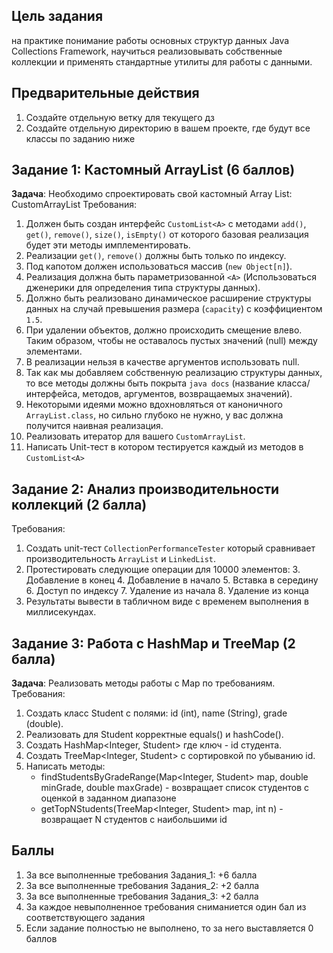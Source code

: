 ## Цель задания
на практике понимание работы основных структур данных Java Collections Framework, научиться реализовывать собственные коллекции и применять стандартные утилиты для работы с данными.

## Предварительные действия
1. Создайте отдельную ветку для текущего дз
2. Создайте отдельную директорию в вашем проекте, где будут все классы по заданию ниже

## Задание 1: Кастомный ArrayList (6 баллов)
**Задача**: Необходимо спроектировать свой кастомный Array List: CustomArrayList
Требования:
1. Должен быть создан интерфейс `CustomList<A>` с методами `add()`, `get()`, `remove()`, `size()`, `isEmpty()` от которого базовая реализация будет эти методы имплементировать.
2. Реализации `get()`, `remove()` должны быть только по индексу.
3. Под капотом должен использоваться массив (`new Object[n]`).
4. Реализация должна быть параметризованной `<A>` (Использоваться дженерики для определения типа структуры данных).
5. Должно быть реализовано динамическое расширение структуры данных на случай превышения размера (`capacity`) с коэффициентом `1.5`.
6. При удалении объектов, должно происходить смещение влево. Таким образом, чтобы не оставалось пустых значений (null) между элементами.
7. В реализации нельзя в качестве аргументов использовать null.
8. Так как мы добавляем собственную реализацию структуры данных, то все методы должны быть покрыта `java docs` (название класса/интерфейса, методов, аргументов, возвращаемых значений).
9. Некоторыми идеями можно вдохновляться от каноничного `ArrayList.class`, но сильно глубоко не нужно, у вас должна получится наивная реализация.
10. Реализовать итератор для вашего `CustomArrayList`.
11. Написать Unit-тест в котором тестируется каждый из методов в `CustomList<A>`

## Задание 2: Анализ производительности коллекций (2 балла)

Требования:
1. Создать unit-тест `CollectionPerformanceTester` который сравнивает производительность `ArrayList` и `LinkedList`.
2. Протестировать следующие операции для 10000 элементов:
   3. Добавление в конец 
   4. Добавление в начало 
   5. Вставка в середину 
   6. Доступ по индексу 
   7. Удаление из начала 
   8. Удаление из конца 
9. Результаты вывести в табличном виде с временем выполнения в миллисекундах.

## Задание 3: Работа с HashMap и TreeMap (2 балла)

**Задача**: Реализовать методы работы с Map по требованиям.
Требования:
1. Создать класс Student с полями: id (int), name (String), grade (double).
2. Реализовать для Student корректные equals() и hashCode().
3. Создать HashMap<Integer, Student> где ключ - id студента.
4. Создать TreeMap<Integer, Student> с сортировкой по убыванию id.
5. Написать методы:
    - findStudentsByGradeRange(Map<Integer, Student> map, double minGrade, double maxGrade) - возвращает список студентов с оценкой в заданном диапазоне
    - getTopNStudents(TreeMap<Integer, Student> map, int n) - возвращает N студентов с наибольшими id


## Баллы
1. За все выполненные требования Задания_1: +6 балла
2. За все выполненные требования Задания_2: +2 балла
3. За все выполненные требования Задания_3: +2 балла
4. За каждое невыполненное требования сниманиется один бал из соответствующего задания
5. Если задание полностью не выполнено, то за него выставляется 0 баллов
